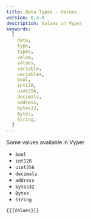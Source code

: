 ```yaml
---
title: Data Types - Values
version: 0.4.0
description: Values in Vyper
keywords:
  [
    data,
    type,
    types,
    value,
    values,
    variable,
    variables,
    bool,
    int128,
    uint256,
    decimals,
    address,
    bytes32,
    Bytes,
    String,
  ]
---
```


Some values available in Vyper

- `bool`
- `int128`
- `uint256`
- `decimals`
- `address`
- `bytes32`
- `Bytes`
- `String`

```vyper
{{{Values}}}
```
